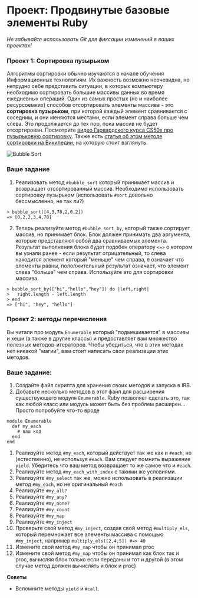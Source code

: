 # Проект: Продвинутые базовые элементы Ruby

_Не забывайте использовать Git для фиксации изменений в ваших проектах!_

### Проект 1: Сортировка пузырьком

Алгоритмы сортировки обычно изучаются в начале обучения Информационных технологиям. Их важность возможно неочевидна, но нетрудно себе представить ситуации, в которых компьютеру необходимо сортировать большие массивы данных во время ежедневных операций.
Один из самых простых (но и наиболее ресурсоемких) способов отсортировать элементы массива - это **сортировка пузырьком**, при которой каждый элемент сравнивается с соседним, и они меняются местами, если элемент справа больше чем слева. Это продолжается до тех пор, пока массив не будет отсортирован.
Посмотрите [видео Гарвардского курса CS50x про пузырьковую сортировку](http://cs50.tv/2012/fall/shorts/bubble_sort/bubble_sort-720p.mp4).
Также есть [статья об этом методе сортировки на Википедии](https://ru.wikipedia.org/wiki/Сортировка_пузырьком), на которую стоит взглянуть.

![Bubble Sort](http://upload.wikimedia.org/wikipedia/commons/c/c8/Bubble-sort-example-300px.gif)

### Ваше задание

1. Реализовать метод `#bubble_sort` который принимает массив и возвращает отсортированный массив. Необходимо использовать сортировку пузырьком (использовать `#sort` довольно бессмысленно, не так ли?)

```
> bubble_sort([4,3,78,2,0,2])
=> [0,2,2,3,4,78]
```

2. Теперь реализуйте метод `#bubble_sort_by`, который также сортирует массив, но принимает блок. Блок должен принимать два аргумента, которые представляют собой два сравниваемых элемента. Результат выполнения блока будет подобен оператору `<=>` о котором вы узнали ранее - если результат отрицательный, то слева находится элемент который "меньше" чем справа, `0` означает что элементы равны, пололжительный результат означает, что элемент слева "больше" чем справа. Используйте это для сортировки массива.

```
> bubble_sort_by(["hi","hello","hey"]) do |left,right|
>   right.length - left.length
> end
=> ["hi", "hey", "hello"]
```

### Проект 2: методы перечисления

Вы читали про модуль `Enumerable` который "подмешивается" в массивы и хеши (а также в другие классы) и предоставляет вам множество полезных методов-итераторов. Чтобы убедиться, что в этих методах нет никакой "магии", вам стоит написать свои реализации этих методов.

### Ваше задание:

1. Создайте файл скрипта для хранения своих методов и запуска в IRB.
2. Добавьте несколько методов в этот файл для расширения существующего модуля `Enumerable`. Ruby позволяет сделать это, так как любой класс или модуль может быть без проблем расширен... Просто попробуйте что-то вроде

```
module Enumerable
  def my_each
    # ваш код
  end
end
```

1. Реализуйте метод `#my_each`, который действует так же как и `#each`, но (естественно), не используя `#each`. Вам следует помнить выражение `yield`. Убедитесь что ваш метод возвращает то же самое что и `#each`.
2. Реализуйте метод `#my_each_with_index` с такими же условиями.
3. Реализуйте `#my_select` так же, можно использовать в реализации метод `#my_each`, но не оригинальный `#each`
4. Реализуйте `#my_all?`
5. Реализуйте `#my_any?`
6. Реализуйте `#my_none?`
7. Реализуйте `#my_count`
8. Реализуйте `#my_map`
9. Реализуйте `#my_inject`
10. Проверьте свой метод `#my_inject`, создав свой метод `#multiply_els`, который перемножает все элементы массива с помощью `#my_inject`, например `multiply_els([2,4,5]) #=> 40`
11. Измените свой метод `#my_map` чтобы он принимал proc
12. Измените свой метод `#my_map` чтобы он принимал как блок так и proc, вычисляя блок только если переданы и тот и другой (в этом случае метод должен вычислять и блок и proc)

**Советы**

- Вспомните методы `yield` и `#call`.
